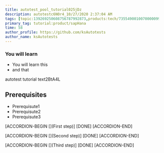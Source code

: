 ```yaml
---
title: autotest_pool_tutorial025jDz
description: autotestc6N0r4_10/27/2020 2:37:04 AM
tags: [topic:139269250608756787992873,products:tech/73554900100700000996,tutorial:experience/advanced]
primary_tag: tutorial:product/sapHana
time: 58
author_profile: https://github.com/ksAutotests
author_name: ksAutotests
---
```

### You will learn
- You will learn this
- and that

autotest tutorial text2BtA4L

## Prerequisites
- Prerequisute1
- Prerequisute2
- Prerequisute3

[ACCORDION-BEGIN [](First step)]
[DONE]
[ACCORDION-END]

[ACCORDION-BEGIN [](Second step)]
[DONE]
[ACCORDION-END]

[ACCORDION-BEGIN [](Third step)]
[DONE]
[ACCORDION-END]

